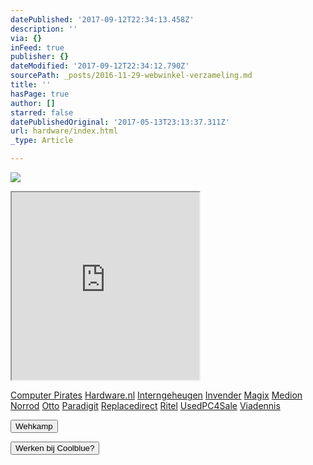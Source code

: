 ```yaml
---
datePublished: '2017-09-12T22:34:13.458Z'
description: ''
via: {}
inFeed: true
publisher: {}
dateModified: '2017-09-12T22:34:12.790Z'
sourcePath: _posts/2016-11-29-webwinkel-verzameling.md
title: ''
hasPage: true
author: []
starred: false
datePublishedOriginal: '2017-05-13T23:13:37.311Z'
url: hardware/index.html
_type: Article

---
```

![](https://the-grid-user-content.s3-us-west-2.amazonaws.com/e4f5c7a1-5645-4150-88af-80872fdd68a7.jpg)

<iframe src="https://the-grid.github.io/ed-userhtml/?g=eJy1V11vmzAUfedXsEjNW8JXaJs2TtV1nVap6_bQh_UpMvgWrBpjGWekmvbfd_nIStevVIMoAmzBveccc-7Fiw-fvp1d33w_t1OTiaW12J6AsqVlLQpzL2BpMf7T_mXZ-MvoZlJyZtIj2wtdV22O6-kUeJIanHuYsn5bC6d9fkHtVMMtGaXGqCPHKctyehpDwbiG2EylGNmG6gQMGa0iQeXdaLngWWIXOn70TJRnVFf3OxcZTaBwJItWvLk0KSSaM6fk8g6EpDRzKKaYtDmUTEY2FZjhy_XXS9usTa45xcQ1RDJqSDX4WzY4sHEU5ZqBPnKPEZRDl7b1PB3BIxrRaZxnw5DZJhiSiImnRlMGeIjvQE8lGOckJl64P3PHNFPHGTn0Qv9wXg8o8YLgYN-rB5rUpzUZjD1slIaiGHwlMTRoSQ1U4AwKYAyZu7OV568avquW8J7_eaD39i-CoblGQM2E18gGYbKN3xuPl2jEqREwWCHZxt-Rht-l4e9Ao0BYCgFJ0ErniaZZRhGjqKqJEwse3zXHE0W8sSFrLcYFmQWeO74l1z8uxzhBqjh7wSm-lPhvONbPjyXNgHzMxeQKWAnRQAphfEz2_wsdvrrQMTpvXRRprlpzcslgM6WF2lQ29YNgftAx6lVZTuLiFbvaGgQZyfw2FyIvMfNZN8HS7kOaDuaBbRCDxMotVM5lDa8t461IKlWVRmEw-0chxt6l0OMkPWnUDdqjSrt2ON-fuUHb4Tz_ue7WEWq9m1AMpOQFA1rbsBeXPYTsoQ2-7LQXRApDL3xTI-zS7xHpfKOgFqAXfaCJNnARwncU23MCKawTkHWNbj8T_Lnrd8x18ejGrsmst3RpcoDpZulFoieBBxbrPtdVX0B4VQVUXCa1UrPD4GC3L6on0txsI_aiR4uvRxVw2xPl7B53PU6zm_oDSFGKoA" height="300" style=""></iframe>

[Computer Pirates][0]
[Hardware.nl][1]
[Interngeheugen][2]
[Invender][3]
[Magix][4]
[Medion][5]
[Norrod][6]
[Otto][7]
[Paradigit][8]
[Replacedirect][9]
[Ritel][10]
[UsedPC4Sale][11]
[Viadennis][12]

<button data-role="cta" style="">Wehkamp</button>

<button data-role="cta" style="">Werken bij Coolblue?</button>



[0]: http://www.computerpirates.com/
[1]: http://www.hardware.nl/
[2]: http://www.interngeheugen.com/tt/?tt=2902_12_133761_Interngeheugen&r=%2F
[3]: http://www.invender.nl/ttiv/index.php?tt=352_12_133761_Invender&r=%2F
[4]: http://www.magix.com/ap/tradetracker/?tt=2074_12_133761_Magix&r=%2F
[5]: http://tc.tradetracker.net/?c=3452&m=12&a=133761
[6]: http://www.norrod.nl/tt/index.aspx?tt=23396_12_133761_Norrod&r=%2F
[7]: http://www.otto.nl/
[8]: http://www.paradigit.nl/tt/index.aspx?tt=5043_12_133761_Paradigit&r=%2F
[9]: http://www.replacedirect.nl/
[10]: http://www.ritel.nl/telecom/?tt=668_12_133761_Ritel&r=%2F
[11]: http://tc.tradetracker.net/?c=20400&m=12&a=133761&r=UsedPC4sale&u=%2F
[12]: http://www.viadennis.nl/computer/?tt=15804_12_133761_Viadennis&r=%2F